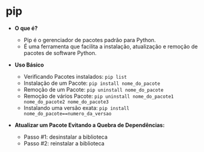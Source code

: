 # pip

- **O que é?**
  - Pip é o gerenciador de pacotes padrão para Python.
  - É uma ferramenta que facilita a instalação, atualização e remoção de pacotes de software Python.

- **Uso Básico**
  - Verificando Pacotes instalados: `pip list`
  - Instalação de um Pacote: `pip install nome_do_pacote`
  - Remoção de um Pacote: `pip uninstall nome_do_pacote`
  - Remoção de vários Pacote: `pip uninstall nome_do_pacote1 nome_do_pacote2 nome_do_pacote3`
  - Instalando uma versão exata: `pip install nome_do_pacote==numero_da_versao`

- **Atualizar um Pacote Evitando a Quebra de Dependências:**
   - Passo #1: desinstalar a biblioteca
   - Passo #2: reinstalar a biblioteca